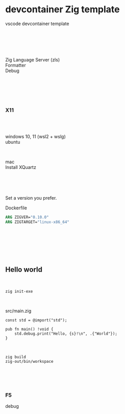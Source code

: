 # devcontainer Zig template

vscode devcontainer template

<br><br><br><br>

Zig Language Server (zls)   
Formatter  
Debug

<br><br><br><br>


### X11

<br><br>

windows 10, 11 (wsl2 + wslg)  
ubuntu

<br>

mac  
Install XQuartz

<br><br><br>

Set a version you prefer.  

Dockerfile
```Dockerfile
ARG ZIGVER="0.10.0"
ARG ZIGTARGET="linux-x86_64"
```

<br><br><br><br><br>


## Hello world

<br>

```shell
zig init-exe
```

<br>

src/main.zig
```
const std = @import("std");

pub fn main() !void {
    std.debug.print("Hello, {s}!\n", .{"World"});
}
```

<br>

```shell
zig build
zig-out/bin/workspace
```



<br><br><br>

### F5

debug

<br><br><br>
<br><br><br>
<br><br><br>








